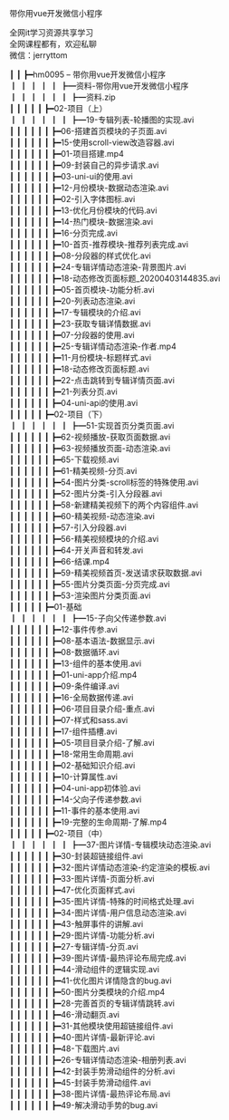 带你用vue开发微信小程序

全网it学习资源共享学习<br>全网课程都有，欢迎私聊<br>微信：jerryttom<br>

┃ ┃ ┣━hm0095 – 带你用vue开发微信小程序<br> ┃ ┃ ┃ ┃ ┃ ┣━资料-带你用vue开发微信小程序<br> ┃ ┃ ┃ ┃ ┃ ┃ ┣━资料.zip<br> ┃ ┃ ┃ ┃ ┃ ┣━02-项目（上）<br> ┃ ┃ ┃ ┃ ┃ ┃ ┣━19-专辑列表-轮播图的实现.avi<br> ┃ ┃ ┃ ┃ ┃ ┃ ┣━06-搭建首页模块的子页面.avi<br> ┃ ┃ ┃ ┃ ┃ ┃ ┣━15-使用scroll-view改造容器.avi<br> ┃ ┃ ┃ ┃ ┃ ┃ ┣━01-项目搭建.mp4<br> ┃ ┃ ┃ ┃ ┃ ┃ ┣━09-封装自己的异步请求.avi<br> ┃ ┃ ┃ ┃ ┃ ┃ ┣━03-uni-ui的使用.avi<br> ┃ ┃ ┃ ┃ ┃ ┃ ┣━12-月份模块-数据动态渲染.avi<br> ┃ ┃ ┃ ┃ ┃ ┃ ┣━02-引入字体图标.avi<br> ┃ ┃ ┃ ┃ ┃ ┃ ┣━13-优化月份模块的代码.avi<br> ┃ ┃ ┃ ┃ ┃ ┃ ┣━14-热门模块-数据渲染.avi<br> ┃ ┃ ┃ ┃ ┃ ┃ ┣━16-分页完成.avi<br> ┃ ┃ ┃ ┃ ┃ ┃ ┣━10-首页-推荐模块-推荐列表完成.avi<br> ┃ ┃ ┃ ┃ ┃ ┃ ┣━08-分段器的样式优化.avi<br> ┃ ┃ ┃ ┃ ┃ ┃ ┣━24-专辑详情动态渲染-背景图片.avi<br> ┃ ┃ ┃ ┃ ┃ ┃ ┣━18-动态修改页面标题_20200403144835.avi<br> ┃ ┃ ┃ ┃ ┃ ┃ ┣━05-首页模块-功能分析.avi<br> ┃ ┃ ┃ ┃ ┃ ┃ ┣━20-列表动态渲染.avi<br> ┃ ┃ ┃ ┃ ┃ ┃ ┣━17-专辑模块的介绍.avi<br> ┃ ┃ ┃ ┃ ┃ ┃ ┣━23-获取专辑详情数据.avi<br> ┃ ┃ ┃ ┃ ┃ ┃ ┣━07-分段器的使用.avi<br> ┃ ┃ ┃ ┃ ┃ ┃ ┣━25-专辑详情动态渲染-作者.mp4<br> ┃ ┃ ┃ ┃ ┃ ┃ ┣━11-月份模块-标题样式.avi<br> ┃ ┃ ┃ ┃ ┃ ┃ ┣━18-动态修改页面标题.avi<br> ┃ ┃ ┃ ┃ ┃ ┃ ┣━22-点击跳转到专辑详情页面.avi<br> ┃ ┃ ┃ ┃ ┃ ┃ ┣━21-列表分页.avi<br> ┃ ┃ ┃ ┃ ┃ ┃ ┣━04-uni-api的使用.avi<br> ┃ ┃ ┃ ┃ ┃ ┣━02-项目（下）<br> ┃ ┃ ┃ ┃ ┃ ┃ ┣━51-实现首页分类页面.avi<br> ┃ ┃ ┃ ┃ ┃ ┃ ┣━62-视频播放-获取页面数据.avi<br> ┃ ┃ ┃ ┃ ┃ ┃ ┣━63-视频播放页面-动态渲染.avi<br> ┃ ┃ ┃ ┃ ┃ ┃ ┣━65-下载视频.avi<br> ┃ ┃ ┃ ┃ ┃ ┃ ┣━61-精美视频-分页.avi<br> ┃ ┃ ┃ ┃ ┃ ┃ ┣━54-图片分类-scroll标签的特殊使用.avi<br> ┃ ┃ ┃ ┃ ┃ ┃ ┣━52-图片分类-引入分段器.avi<br> ┃ ┃ ┃ ┃ ┃ ┃ ┣━58-新建精美视频下的两个内容组件.avi<br> ┃ ┃ ┃ ┃ ┃ ┃ ┣━60-精美视频-动态渲染.avi<br> ┃ ┃ ┃ ┃ ┃ ┃ ┣━57-引入分段器.avi<br> ┃ ┃ ┃ ┃ ┃ ┃ ┣━56-精美视频模块的介绍.avi<br> ┃ ┃ ┃ ┃ ┃ ┃ ┣━64-开关声音和转发.avi<br> ┃ ┃ ┃ ┃ ┃ ┃ ┣━66-结课.mp4<br> ┃ ┃ ┃ ┃ ┃ ┃ ┣━59-精美视频首页-发送请求获取数据.avi<br> ┃ ┃ ┃ ┃ ┃ ┃ ┣━55-图片分类页面-分页完成.avi<br> ┃ ┃ ┃ ┃ ┃ ┃ ┣━53-渲染图片分类页面.avi<br> ┃ ┃ ┃ ┃ ┃ ┣━01-基础<br> ┃ ┃ ┃ ┃ ┃ ┃ ┣━15-子向父传递参数.avi<br> ┃ ┃ ┃ ┃ ┃ ┃ ┣━12-事件传参.avi<br> ┃ ┃ ┃ ┃ ┃ ┃ ┣━08-基本语法-数据显示.avi<br> ┃ ┃ ┃ ┃ ┃ ┃ ┣━08-数据循环.avi<br> ┃ ┃ ┃ ┃ ┃ ┃ ┣━13-组件的基本使用.avi<br> ┃ ┃ ┃ ┃ ┃ ┃ ┣━01-uni-app介绍.mp4<br> ┃ ┃ ┃ ┃ ┃ ┃ ┣━09-条件编译.avi<br> ┃ ┃ ┃ ┃ ┃ ┃ ┣━16-全局数据传递.avi<br> ┃ ┃ ┃ ┃ ┃ ┃ ┣━06-项目目录介绍-重点.avi<br> ┃ ┃ ┃ ┃ ┃ ┃ ┣━07-样式和sass.avi<br> ┃ ┃ ┃ ┃ ┃ ┃ ┣━17-组件插槽.avi<br> ┃ ┃ ┃ ┃ ┃ ┃ ┣━05-项目目录介绍-了解.avi<br> ┃ ┃ ┃ ┃ ┃ ┃ ┣━18-常用生命周期.avi<br> ┃ ┃ ┃ ┃ ┃ ┃ ┣━02-基础知识介绍.avi<br> ┃ ┃ ┃ ┃ ┃ ┃ ┣━10-计算属性.avi<br> ┃ ┃ ┃ ┃ ┃ ┃ ┣━04-uni-app初体验.avi<br> ┃ ┃ ┃ ┃ ┃ ┃ ┣━14-父向子传递参数.avi<br> ┃ ┃ ┃ ┃ ┃ ┃ ┣━11-事件的基本使用.avi<br> ┃ ┃ ┃ ┃ ┃ ┃ ┣━19-完整的生命周期-了解.mp4<br> ┃ ┃ ┃ ┃ ┃ ┣━02-项目（中）<br> ┃ ┃ ┃ ┃ ┃ ┃ ┣━37-图片详情-专辑模块动态渲染.avi<br> ┃ ┃ ┃ ┃ ┃ ┃ ┣━30-封装超链接组件.avi<br> ┃ ┃ ┃ ┃ ┃ ┃ ┣━32-图片详情动态渲染-约定渲染的模板.avi<br> ┃ ┃ ┃ ┃ ┃ ┃ ┣━33-图片详情-页面分析.avi<br> ┃ ┃ ┃ ┃ ┃ ┃ ┣━47-优化页面样式.avi<br> ┃ ┃ ┃ ┃ ┃ ┃ ┣━35-图片详情-特殊的时间格式处理.avi<br> ┃ ┃ ┃ ┃ ┃ ┃ ┣━34-图片详情-用户信息动态渲染.avi<br> ┃ ┃ ┃ ┃ ┃ ┃ ┣━43-触屏事件的讲解.avi<br> ┃ ┃ ┃ ┃ ┃ ┃ ┣━29-图片详情-功能分析.avi<br> ┃ ┃ ┃ ┃ ┃ ┃ ┣━27-专辑详情-分页.avi<br> ┃ ┃ ┃ ┃ ┃ ┃ ┣━39-图片详情-最热评论布局完成.avi<br> ┃ ┃ ┃ ┃ ┃ ┃ ┣━44-滑动组件的逻辑实现.avi<br> ┃ ┃ ┃ ┃ ┃ ┃ ┣━41-优化图片详情隐含的bug.avi<br> ┃ ┃ ┃ ┃ ┃ ┃ ┣━50-图片分类模块的介绍.mp4<br> ┃ ┃ ┃ ┃ ┃ ┃ ┣━28-完善首页的专辑详情跳转.avi<br> ┃ ┃ ┃ ┃ ┃ ┃ ┣━46-滑动翻页.avi<br> ┃ ┃ ┃ ┃ ┃ ┃ ┣━31-其他模块使用超链接组件.avi<br> ┃ ┃ ┃ ┃ ┃ ┃ ┣━40-图片详情-最新评论.avi<br> ┃ ┃ ┃ ┃ ┃ ┃ ┣━48-下载图片.avi<br> ┃ ┃ ┃ ┃ ┃ ┃ ┣━26-专辑详情动态渲染-相册列表.avi<br> ┃ ┃ ┃ ┃ ┃ ┃ ┣━42-封装手势滑动组件的分析.avi<br> ┃ ┃ ┃ ┃ ┃ ┃ ┣━45-封装手势滑动组件.avi<br> ┃ ┃ ┃ ┃ ┃ ┃ ┣━38-图片详情-最热评论布局.avi<br> ┃ ┃ ┃ ┃ ┃ ┃ ┣━49-解决滑动手势的bug.avi